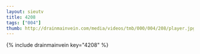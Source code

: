 ```yaml
--- 
layout: sieutv
title: 4208
tags: ["004"]
thumb: http://drainmainvein.com/media/videos/tmb/000/004/208/player.jpg
---
```

{% include drainmainvein key="4208" %} 
